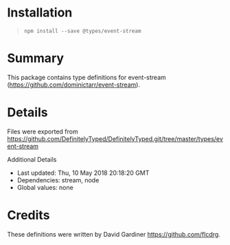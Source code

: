 # Installation
> `npm install --save @types/event-stream`

# Summary
This package contains type definitions for event-stream (https://github.com/dominictarr/event-stream).

# Details
Files were exported from https://github.com/DefinitelyTyped/DefinitelyTyped.git/tree/master/types/event-stream

Additional Details
 * Last updated: Thu, 10 May 2018 20:18:20 GMT
 * Dependencies: stream, node
 * Global values: none

# Credits
These definitions were written by David Gardiner <https://github.com/flcdrg>.
